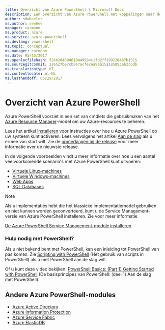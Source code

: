 ```yaml
---
title: Overzicht van Azure PowerShell | Microsoft Docs
description: Een overzicht van Azure PowerShell met koppelingen naar de installatie en configuratie.
author: sdwheeler
ms.author: sewhee
manager: carmonm
ms.product: azure
ms.service: azure-powershell
ms.devlang: powershell
ms.topic: conceptual
ms.manager: carmonm
ms.date: 05/15/2017
ms.openlocfilehash: f26b204604018449584c1fd2ff199728487b1515
ms.sourcegitcommit: 226527be7cb647acfe2ea9ab151185053ab3c6db
ms.translationtype: HT
ms.contentlocale: nl-NL
ms.lasthandoff: 06/29/2017
---
```

<a id="overview-of-azure-powershell" class="xliff"></a>
# Overzicht van Azure PowerShell

Azure PowerShell voorziet in een set van cmdlets die gebruikmaken van het [Azure Resource Manager](/azure/azure-resource-manager/resource-group-overview)-model om uw Azure-resources te beheren.

Lees het artikel [Installeren](install-azurerm-ps.md) voor instructies over hoe u Azure PowerShell op uw systeem kunt activeren. Lees vervolgens het artikel [Aan de slag](get-started-azureps.md) als u ermee van start wilt. Zie de [opmerkingen bij de release](release-notes-azureps.md) voor meer informatie over de nieuwste release.

In de volgende voorbeelden vindt u meer informatie over hoe u een aantal veelvoorkomende scenario's met Azure PowerShell kunt uitvoeren:

* [Virtuele Linux-machines](/azure/virtual-machines/virtual-machines-linux-powershell-samples?toc=/powershell/azure/toc.json)
* [Virtuele Windows-machines](/azure/virtual-machines/virtual-machines-windows-powershell-samples?toc=/powershell/azure/toc.json)
* [Web Apps](/azure/app-service-web/app-service-powershell-samples?toc=/powershell/azure/toc.json)
* [SQL Databases](/azure/sql-database/sql-database-powershell-samples?toc=/powershell/azure/toc.json)

> [!NOTE]
> Als u implementaties hebt die het klassieke implementatiemodel gebruiken en niet kunnen worden geconverteerd, kunt u de Service Management-versie van Azure PowerShell installeren. Zie voor meer informatie

[De Azure PowerShell Service Management-module installeren](/powershell/azure/servicemanagement/install-azure-ps).


<a id="need-help-with-powershell" class="xliff"></a>
### Hulp nodig met PowerShell?

Als u niet bekend bent met PowerShell, kan een inleiding tot PowerShell van pas komen. Zie [Scripting with PowerShell](https://technet.microsoft.com/library/bb978526.aspx) (Het gebruik van scripts in PowerShell) als u met PowerShell aan de slag wilt.

Of u kunt deze video bekijken: [PowerShell Basics: (Part 1) Getting Started with PowerShell](https://channel9.msdn.com/Blogs/Taste-of-Premier/PowerShellBasicsPart1) (De basisprincipes van PowerShell: (deel 1) Aan de slag met PowerShell).

<a id="other-azure-powershell-modules" class="xliff"></a>
## Andere Azure PowerShell-modules

* [Azure Active Directory](/powershell/azure/active-directory/)
* [Azure Information Protection](/powershell/azure/aip/)
* [Azure Service Fabric](/powershell/azure/oservice-fabric/)
* [Azure ElasticDB](/powershell/azure/elasticdbjobs/)
